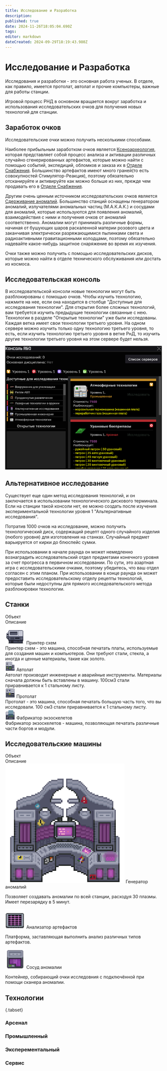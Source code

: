 ```yaml
---
title: Исследование и Разработка
description: 
published: true
date: 2024-11-26T18:05:04.690Z
tags: 
editor: markdown
dateCreated: 2024-09-29T18:19:43.980Z
---
```


<h1>Исследование и Разработка</h1>

<p>Исследования и разработки - это основная работа ученых. В отделе, как правило, имеется протолат, автолат и прочие компьютеры, важные для работы станции.</p>
<p>Игровой процесс РНД в основном вращается вокруг заработка и использования исследовательских очков для получения новых технологий для станции.</p>

<h2>Заработок очков</h2>

<p>Исследовательские очки можно получить несколькими способами.</p>
<p>Наиболее прибыльным заработком очков является <a href="/guides/xenoarcheology">Ксеноархеология</a>, которая представляет собой процесс анализа и активации различных случайно сгенерированных артефактов, которые можно найти с помощью событий, экспедиций, обломков и заказа их в <a href="/guides/listofproducts">Отделе Снабжения</a>. Большинство артефактов имеют много граней(то есть совокупностей Стимулятор-Реакция), поэтому обязательно отсканируйте и активируйте как можно больше из них, прежде чем продавать его в <a href="/guides/listofproducts">Отделе Снабжения</a>.</p>
<p>Другим очень ценным источником исследовательских очков является <a href="/guides/anomalousresearch">Сдерживание аномалий</a>. Большинство станций оснащены генератором аномалий, излучателями аномальных частиц (М.А.К.А.К.) и сосудами для аномалий, которые используются для появления аномалий, взаимодействия с ними и получения очков от аномалий соответственно. Аномалии могут принимать различные формы, начиная от бушующих шаров раскаленной материи розового цвета и заканчивая электрически разряжающимися пылинками света и радиоактивными гравитационными колодцами, поэтому обязательно надевайте какое-нибудь защитное снаряжение во время их изучения.</p>
<p>Очки также можно получить с помощью исследовательских дисков, которые можно найти в отделе технического обслуживания или достать из космоса.</p>


<h2>Исследовательская консоль</h2>

<p>В исследовательской консоли новые технологии могут быть разблокированы с помощью очков. Чтобы изучить технологию, нажмите на нее, если она находится в столбце "Доступные для исследования технологии". Для открытия более сложных технологий, вам требуется изучить предыдущие технологии связанные с нею. Технологии в разделе "Открытые технологии" уже были исследованы. Каждая ветка имеет свои технологии третьего уровня. На одном сервере можно изучить только одну технологию третьего уровня, то есть, если изучить технологию третьего уровня в ветке РнД, то изучить другие технологии третьего уровня на этом сервере будет нельзя.</p>

<div class=imgBox>
  <img src="/guides/science/researchanddevelopment/rndconsole.png"/>
</div>

<h2>Альтернативное исследование</h2>

<p>Существует еще один метод исследования технологий, и он заключается в использовании технологического дискового терминала. Если на станции такой консоли нет, ее можно создать после изучения экспериментальной технологии уровня 1 "Альтернативные исследования".</p>
<p>Потратив 1000 очков на исследование, можно получить технологический диск, содержащий рецепт одного случайного изделия (любого уровня) для изготовления на станках. Случайный предмет варьируется от кирки до блюспейс сумки.</p>
<p>При использовании в начале раунда он может немедленно вознаградить исследовательский отдел предметами конечного уровня за счет прогресса в первичном исследовании. По сути, это азартная игра с исследовательскими очками, поэтому убедитесь, что ваш отдел согласен с этим планом. При использовании в конце раунда он может предоставить исследовательскому отделу рецепты технологий, которые были недоступны для прямого исследовательского метода разблокировки технологии.</p>

<h2>Станки</h2>

<div class="table-with-II-columns rnd">
  <div class="table-title">Объект</div>
  <div class="table-title">Описание</div>
  <div class="table-item button">
    <img src="/guides/science/researchanddevelopment/plata_printer.png" class="timage">
    Принтер схем
  </div>
  <div class="table-item">
    Принтер схем - это машина, способная печатать платы, используемые для создания машин и компьютеров. Они требуют
    стали, стекла, а иногда и ценные материалы, такие как золото.
  </div>
  <!--  -->
  <div class="table-item button">
    <img src="/guides/science/researchanddevelopment/autolathe.png" class="timage">
    Автолат
  </div>
  <div class="table-item">
    Автолат производит инженерные и аварийные инструменты. Материалы сначала должны быть вставлены в машину. 100см3
    стали приравнивается к 1 стальному листу.
  </div>
  <!--  -->
  <div class="table-item button">
    <img src="/guides/science/researchanddevelopment/protolathe.png" class="timage">
    Протолат
  </div>
  <div class="table-item">
    Протолат - это машина, способная печатать большую часть того, что вы исследовали. 100 см3 стали приравнивается к
    1 стальному листу.
  </div>
  <!--  -->
  <div class="table-item button">
    <img src="/guides/science/researchanddevelopment/exofab.png" class="timage">
    Фабрикатор экзоскелетов
  </div>
  <div class="table-item">
    Фабрикатор экзоскелетов - машина, позволяющая печатать различные части боргов и модули.
  </div>
</div>

<h2>Исследовательские машины</h2>

<div class="table-with-II-columns rnd">
  <div class="table-title">Объект</div>
  <div class="table-title">Описание</div>
  <!--  -->
  <div class="table-item button">
    <img src="/guides/science/researchanddevelopment/anomaly_generator.png" class="q123">
    Генератор аномалий
  </div>
  <div class="table-item">
    <p>Позволяет создавать аномалии по всей станции, расходуя 30 плазмы. Имеет перезарядку в 5 минут.</p>
  </div>
  <!--  -->
  <div class="table-item button">
    <img src="/guides/science/researchanddevelopment/analiser-persik.png">
    Анализатор артефактов
  </div>
  <div class="table-item">
    <p>Платформа, заставляющая выполнить анализ различных типов артефактов. </p>
  </div>
  <!--  -->
  <div class="table-item button">
    <img src="/guides/science/researchanddevelopment/anomalybaank_persi.png" style="width: 64px">
    Сосуд аномалии
  </div>
  <div class="table-item">
    <p>Контейнер, собирающий очки исследовния с подключённой при помощи сканера аномалии.</p>
  </div>
</div>





<h2>Технологии</h2>

 {.tabset}

### Арсенал

<div class=wrapper id=arsenal></div>

### Промышленный

<div class=wrapper id=industrial></div>

### Эксперементальный

<div class=wrapper id=experimental></div>

### Сервис 

<div class=wrapper id=civilianservices></div>